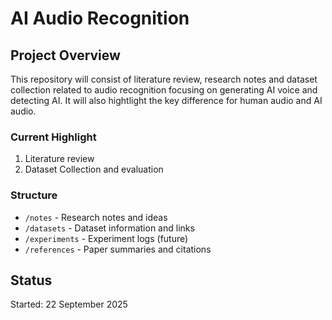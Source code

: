 # AI Audio Recognition

## Project Overview
This repository will consist of literature review, research notes and dataset collection related to audio recognition focusing on generating AI voice and detecting AI. It will also hightlight the key difference for human audio and AI audio.

### Current Highlight
1. Literature review
2. Dataset Collection and evaluation

### Structure
- `/notes` - Research notes and ideas
- `/datasets` - Dataset information and links
- `/experiments` - Experiment logs (future)
- `/references` - Paper summaries and citations

## Status
Started: 22 September 2025
